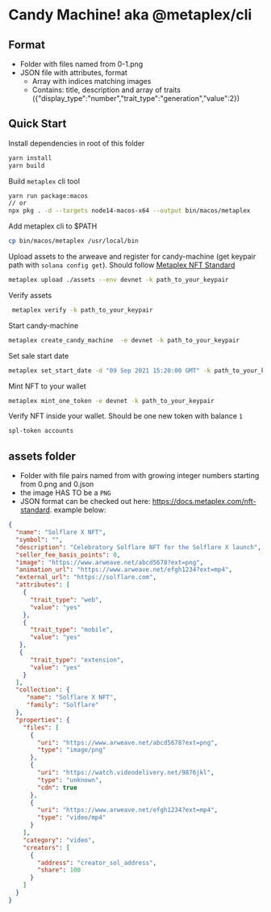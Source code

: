 
# Candy Machine! aka @metaplex/cli
## Format

* Folder with files named from 0-1.png
* JSON file with attributes, format
    - Array with indices matching images
    - Contains: title, description and array of traits ({"display_type":"number","trait_type":"generation","value":2})


## Quick Start

Install dependencies in root of this folder

```bash
yarn install
yarn build
```

Build `metaplex` cli tool

```bash
yarn run package:macos
// or
npx pkg . -d --targets node14-macos-x64 --output bin/macos/metaplex
```

Add metaplex cli to $PATH

```bash
cp bin/macos/metaplex /usr/local/bin
```

Upload assets to the arweave and register for candy-machine (get keypair path with `solana config get`). Should follow [Metaplex NFT Standard](https://docs.metaplex.com/nft-standard)

```bash
metaplex upload ./assets --env devnet -k path_to_your_keypair
```

Verify assets

```bash
 metaplex verify -k path_to_your_keypair
```

Start candy-machine

```bash
metaplex create_candy_machine  -e devnet -k path_to_your_keypair
```
Set sale start date

```bash
metaplex set_start_date -d "09 Sep 2021 15:20:00 GMT" -k path_to_your_keypair
```

Mint NFT to your wallet
```bash
metaplex mint_one_token -e devnet -k path_to_your_keypair
```

Verify NFT inside your wallet. Should be one new token with balance `1`
```bash
spl-token accounts
```


## assets folder
* Folder with file pairs named from with growing integer numbers starting from  0.png and 0.json
* the image HAS TO be a `PNG`
* JSON format can be checked out here: https://docs.metaplex.com/nft-standard. example below:
```json
{
  "name": "Solflare X NFT",
  "symbol": "",
  "description": "Celebratory Solflare NFT for the Solflare X launch",
  "seller_fee_basis_points": 0,
  "image": "https://www.arweave.net/abcd5678?ext=png",
  "animation_url": "https://www.arweave.net/efgh1234?ext=mp4",
  "external_url": "https://solflare.com",
  "attributes": [
    {
      "trait_type": "web",
      "value": "yes"
    },
    {
      "trait_type": "mobile",
      "value": "yes"
   },
   {
      "trait_type": "extension",
      "value": "yes"
    }
  ],
  "collection": {
     "name": "Solflare X NFT",
     "family": "Solflare"
  },
  "properties": {
    "files": [
      {
        "uri": "https://www.arweave.net/abcd5678?ext=png",
        "type": "image/png"
      },
      {
        "uri": "https://watch.videodelivery.net/9876jkl",
        "type": "unknown",
        "cdn": true
      },
      {
        "uri": "https://www.arweave.net/efgh1234?ext=mp4",
        "type": "video/mp4"
      }
    ],
    "category": "video",
    "creators": [
      {
        "address": "creator_sol_address",
        "share": 100
      }
    ]
  }
}
